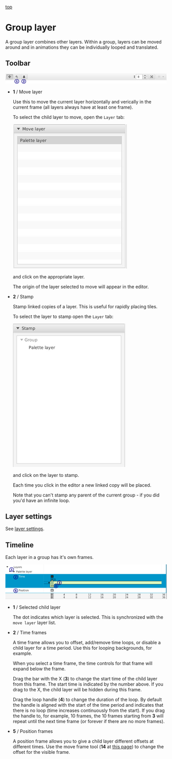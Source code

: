 [top](userguide.md)

# Group layer

A group layer combines other layers.  Within a group, layers can be moved around and in animations they can be individually looped and translated.

## Toolbar

![Toolbar](grouptoolbar.jpg)

* **1** / Move layer

   Use this to move the current layer horizontally and verically in the current frame (all layers always have at least one frame).

   To select the child layer to move, open the `Layer` tab:

   ![Move layer settings](groupmovelayersettings.jpg)

   and click on the appropriate layer.

   The origin of the layer selected to move will appear in the editor.

* **2** / Stamp

   Stamp linked copies of a layer.  This is useful for rapidly placing tiles.

   To select the layer to stamp open the `Layer` tab:

   ![Stamp settings](groupstampsettings.jpg)

   and click on the layer to stamp.

   Each time you click in the editor a new linked copy will be placed.

   Note that you can't stamp any parent of the current group - if you did you'd have an infinite loop.

## Layer settings

See [layer settings](layer_settings.md).

## Timeline

Each layer in a group has it's own frames.

![Group timeline](grouptimeline.jpg)

* **1** / Selected child layer

   The dot indicates which layer is selected.  This is synchronized with the `move layer` layer list.

* **2** / Time frames

   A time frame allows you to offset, add/remove time loops, or disable a child layer for a time period.  Use this for looping backgrounds, for example.

   When you select a time frame, the time controls for that frame will expand below the frame.

   Drag the bar with the X (**3**) to change the start time of the child layer from this frame.  The start time is indicated by the number above.  If you drag to the X, the child layer will be hidden during this frame.

   Drag the loop handle (**4**) to change the duration of the loop.  By default the handle is aligned with the start of the time period and indicates that there is no loop (time increases continuously from the start).  If you drag the handle to, for example, 10 frames, the 10 frames starting from **3** will repeat until the next time frame (or forever if there are no more frames).

* **5** / Position frames

   A position frame allows you to give a child layer different offsets at different times.  Use the move frame tool (**14** at [this page](timeline_section.md)) to change the offset for the visible frame.
